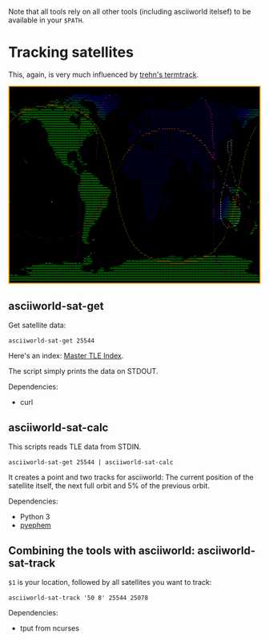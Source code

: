 Note that all tools rely on all other tools (including asciiworld itelsef) to be available in your `$PATH`.

Tracking satellites
===================

This, again, is very much influenced by [trehn's termtrack](https://github.com/trehn/termtrack).

![asciiworld-sat-track](/asciiworld-sat-track.png?raw=true)

asciiworld-sat-get
------------------

Get satellite data:

    asciiworld-sat-get 25544

Here's an index: [Master TLE Index](http://www.celestrak.com/NORAD/elements/master.asp).

The script simply prints the data on STDOUT.

Dependencies:

*  curl

asciiworld-sat-calc
-------------------

This scripts reads TLE data from STDIN.

    asciiworld-sat-get 25544 | asciiworld-sat-calc

It creates a point and two tracks for asciiworld: The current position of the satellite itself, the next full orbit and 5% of the previous orbit.

Dependencies:

*  Python 3
*  [pyephem](http://rhodesmill.org/pyephem/)

Combining the tools with asciiworld: asciiworld-sat-track
---------------------------------------------------------

`$1` is your location, followed by all satellites you want to track:

    asciiworld-sat-track '50 8' 25544 25078

Dependencies:

*  tput from ncurses
